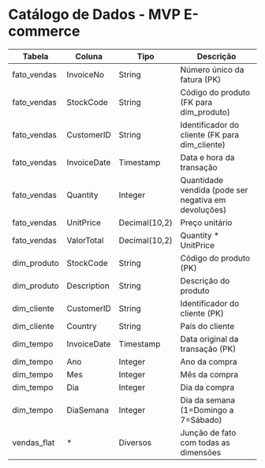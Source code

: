 

# Catálogo de Dados - MVP E-commerce

| Tabela           | Coluna       | Tipo         | Descrição                                                       |
|------------------|--------------|--------------|-----------------------------------------------------------------|
| fato_vendas      | InvoiceNo    | String       | Número único da fatura (PK)                                     |
| fato_vendas      | StockCode    | String       | Código do produto (FK para dim_produto)                         |
| fato_vendas      | CustomerID   | String       | Identificador do cliente (FK para dim_cliente)                 |
| fato_vendas      | InvoiceDate  | Timestamp    | Data e hora da transação                                        |
| fato_vendas      | Quantity     | Integer      | Quantidade vendida (pode ser negativa em devoluções)           |
| fato_vendas      | UnitPrice    | Decimal(10,2)| Preço unitário                                                  |
| fato_vendas      | ValorTotal   | Decimal(10,2)| Quantity * UnitPrice                                            |
| dim_produto      | StockCode    | String       | Código do produto (PK)                                          |
| dim_produto      | Description  | String       | Descrição do produto                                            |
| dim_cliente      | CustomerID   | String       | Identificador do cliente (PK)                                   |
| dim_cliente      | Country      | String       | País do cliente                                                 |
| dim_tempo        | InvoiceDate  | Timestamp    | Data original da transação (PK)                                 |
| dim_tempo        | Ano          | Integer      | Ano da compra                                                   |
| dim_tempo        | Mes          | Integer      | Mês da compra                                                   |
| dim_tempo        | Dia          | Integer      | Dia da compra                                                   |
| dim_tempo        | DiaSemana    | Integer      | Dia da semana (1=Domingo a 7=Sábado)                            |
| vendas_flat      | *            | Diversos     | Junção de fato com todas as dimensões
